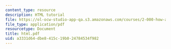 ```yaml
---
content_type: resource
description: HTML tutorial
file: https://ol-ocw-studio-app-qa.s3.amazonaws.com/courses/2-000-how-and-why-machines-work-spring-2002/a3331d64dbe8415c19b024784534f982_html.pdf
file_type: application/pdf
resourcetype: Document
title: html.pdf
uid: a3331d64-dbe8-415c-19b0-24784534f982
---
```

